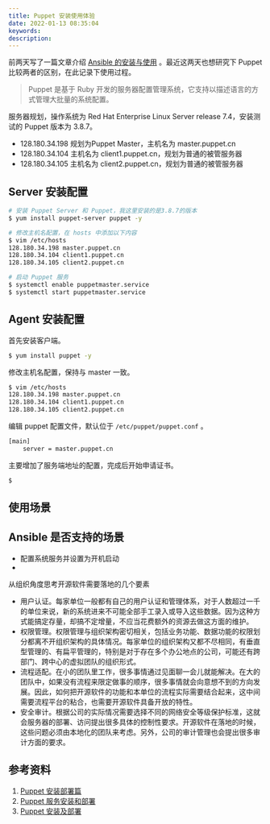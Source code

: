 ```yaml
---
title: Puppet 安装使用体验
date: 2022-01-13 08:35:04
keywords:
description: 
---
```


前两天写了一篇文章介绍 [Ansible 的安装与使用](http://www.edulinks.cn/2022/01/04/20220104-run-ansible-offline/) 。最近这两天也想研究下 Puppet 比较两者的区别，在此记录下使用过程。

> Puppet 是基于 Ruby 开发的服务器配置管理系统，它支持以描述语言的方式管理大批量的系统配置。

服务器规划，操作系统为 Red Hat Enterprise Linux Server release 7.4，安装测试的 Puppet 版本为 3.8.7。

* 128.180.34.198 规划为Puppet Master，主机名为 master.puppet.cn
* 128.180.34.104 主机名为 client1.puppet.cn，规划为普通的被管服务器
* 128.180.34.105 主机名为 client2.puppet.cn，规划为普通的被管服务器

## Server 安装配置

```sh
# 安装 Puppet Server 和 Puppet，我这里安装的是3.8.7的版本
$ yum install puppet-server puppet -y

# 修改主机名配置，在 hosts 中添加以下内容
$ vim /etc/hosts
128.180.34.198 master.puppet.cn
128.180.34.104 client1.puppet.cn
128.180.34.105 client2.puppet.cn

# 启动 Puppet 服务
$ systemctl enable puppetmaster.service
$ systemctl start puppetmaster.service
```



## Agent 安装配置

首先安装客户端。

```sh
$ yum install puppet -y
```

修改主机名配置，保持与 master 一致。

```sh
$ vim /etc/hosts
128.180.34.198 master.puppet.cn
128.180.34.104 client1.puppet.cn
128.180.34.105 client2.puppet.cn
```

编辑 puppet 配置文件，默认位于 `/etc/puppet/puppet.conf` 。

```sh
[main]
    server = master.puppet.cn
```

主要增加了服务端地址的配置，完成后开始申请证书。

```sh
$ 
```





## 使用场景



## Ansible 是否支持的场景

* 配置系统服务并设置为开机启动
* 



从组织角度思考开源软件需要落地的几个要素

* 用户认证。每家单位一般都有自己的用户认证和管理体系，对于人数超过一千的单位来说，新的系统进来不可能全部手工录入或导入这些数据。因为这种方式能搞定存量，却搞不定增量，不应当花费额外的资源去做这方面的维护。
* 权限管理。权限管理与组织架构密切相关，包括业务功能、数据功能的权限划分都离不开组织架构的具体情况。每家单位的组织架构又都不尽相同，有垂直型管理的、有扁平管理的，特别是对于存在多个办公地点的公司，可能还有跨部门、跨中心的虚拟团队的组织形式。
* 流程适配。在小的团队里工作，很多事情通过见面聊一会儿就能解决。在大的团队中，如果没有流程来限定做事的顺序，很多事情就会向意想不到的方向发展。因此，如何把开源软件的功能和本单位的流程实际需要结合起来，这中间需要流程平台的粘合，也需要开源软件具备开放的特性。
* 安全审计。根据公司的实际情况需要选择不同的网络安全等级保护标准，这就会服务器的部署、访问提出很多具体的控制性要求。开源软件在落地的时候，这些问题必须由本地化的团队来考虑。另外，公司的审计管理也会提出很多审计方面的要求。

## 参考资料

1. [Puppet 安装部署篇](https://blog.51cto.com/215687833/1962448)
2. [Puppet 服务安装和部署](https://blog.51cto.com/u_11134648/2161486)
2. [Puppet 安装及部署](https://www.cnblogs.com/gentlemanhai/p/3529554.html)
